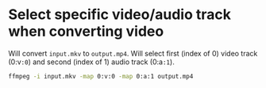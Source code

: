 # Select specific video/audio track when converting video

Will convert ```input.mkv``` to ```output.mp4```. Will select first (index of 0) video track (0:v```:0```) and second (index of 1) audio track (0:a```:1```).

```bash
ffmpeg -i input.mkv -map 0:v:0 -map 0:a:1 output.mp4
```
